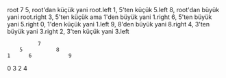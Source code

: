 root 7 
5, root'dan küçük yani root.left
1, 5'ten küçük 5.left
8, root'dan büyük yani root.right
3, 5'ten küçük ama 1'den büyük yani 1.right
6, 5'ten büyük yani 5.right
0, 1'den küçük yani 1.left
9, 8'den büyük yani 8.right
4, 3'ten büyük yani 3.right
2, 3'ten küçük yani 3.left

              7
        5           8
    1      6            9
0       3
     2       4